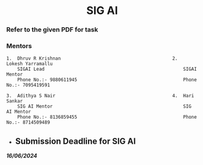 <p align="center">
<!-- 
<a href="https://aseam.acm.org/">
    <img src="" alt="Logo" width=30%>
  </a>
-->
  <h1 align="center">SIG AI</h1>
</p>

### Refer to the given PDF for task

### Mentors

    1.  Dhruv R Krishnan                                         2.  Lokesh Yarramallu         
        SIGAI Lead                                                   SIGAI Mentor
        Phone No.:- 9880611945                                       Phone No.:- 7095419591
 
    3.  Adithya S Nair                                           4.  Hari Sankar
        SIG AI Mentor                                                SIG AI Mentor 
        Phone No.:- 8136859455                                       Phone No.:- 8714509489
 

* ## Submission Deadline for SIG AI
**_16/06/2024_**
